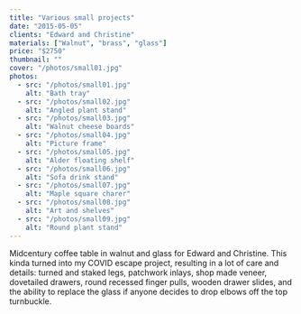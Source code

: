 ```yaml
---
title: "Various small projects"
date: "2015-05-05"
clients: "Edward and Christine"
materials: ["Walnut", "brass", "glass"]
price: "$2750"
thumbnail: ""
cover: "/photos/small01.jpg"
photos:
  - src: "/photos/small01.jpg"
    alt: "Bath tray"
  - src: "/photos/small02.jpg"
    alt: "Angled plant stand"
  - src: "/photos/small03.jpg"
    alt: "Walnut cheese boards"
  - src: "/photos/small04.jpg"
    alt: "Picture frame"
  - src: "/photos/small05.jpg"
    alt: "Alder floating shelf"
  - src: "/photos/small06.jpg"
    alt: "Sofa drink stand"
  - src: "/photos/small07.jpg"
    alt: "Maple square charer"
  - src: "/photos/small08.jpg"
    alt: "Art and shelves"
  - src: "/photos/small09.jpg"
    alt: "Round plant stand"
---
```


Midcentury coffee table in walnut and glass for Edward and Christine. This kinda turned into my
COVID escape project, resulting in a lot of care and details: turned and staked legs, patchwork
inlays, shop made veneer, dovetailed drawers, round recessed finger pulls, wooden drawer slides,
and the ability to replace the glass if anyone decides to drop elbows off the top turnbuckle.
